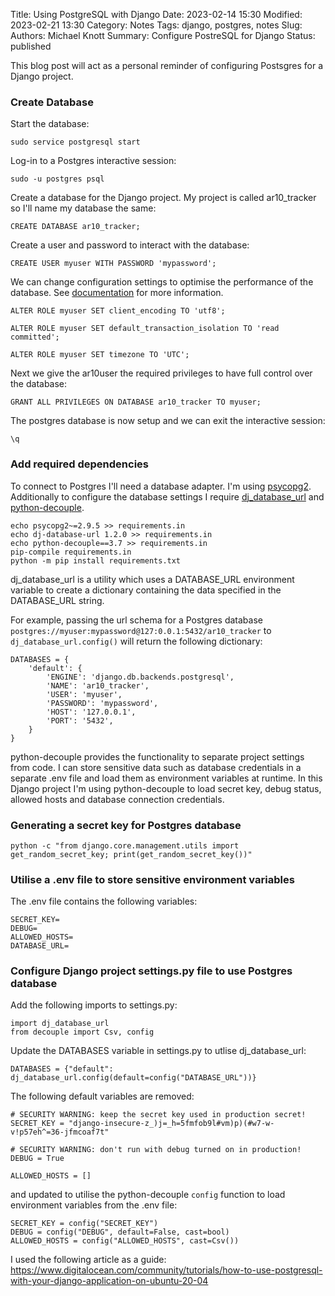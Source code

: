 Title: Using PostgreSQL with Django
Date: 2023-02-14 15:30
Modified: 2023-02-21 13:30
Category: Notes
Tags: django, postgres, notes
Slug:
Authors: Michael Knott
Summary: Configure PostreSQL for Django
Status: published

This blog post will act as a personal reminder of configuring Postsgres for a Django project.

### Create Database

Start the database:

`sudo service postgresql start`

Log-in to a Postgres interactive session:

`sudo -u postgres psql`

Create a database for the Django project. My project is called ar10_tracker so I'll name my database the same:

`CREATE DATABASE ar10_tracker;`

Create a user and password to interact with the database:

`CREATE USER myuser WITH PASSWORD 'mypassword';`

We can change configuration settings to optimise the performance of the database. See [documentation](https://docs.djangoproject.com/en/4.1/ref/databases/#optimizing-postgresql-s-configuration) for more information.

`ALTER ROLE myuser SET client_encoding TO 'utf8';`

`ALTER ROLE myuser SET default_transaction_isolation TO 'read committed';`

`ALTER ROLE myuser SET timezone TO 'UTC';`

Next we give the ar10user the required privileges to have full control over the database:

`GRANT ALL PRIVILEGES ON DATABASE ar10_tracker TO myuser;`

The postgres database is now setup and we can exit the interactive session:

`\q`


### Add required dependencies

To connect to Postgres I'll need a database adapter. I'm using [psycopg2](https://pypi.org/project/psycopg2/). Additionally to configure the database settings I require [dj_database_url](https://pypi.org/project/dj-database-url/) and [python-decouple](https://pypi.org/project/python-decouple/).

```
echo psycopg2~=2.9.5 >> requirements.in
echo dj-database-url 1.2.0 >> requirements.in
echo python-decouple==3.7 >> requirements.in
pip-compile requirements.in
python -m pip install requirements.txt
```

dj_database_url is a utility which uses a DATABASE_URL environment variable to create a dictionary containing the data specified in the DATABASE_URL string.

For example, passing the url schema for a Postgres database `postgres://myuser:mypassword@127:0.0.1:5432/ar10_tracker` to `dj_database_url.config()` will return the following dictionary:

```
DATABASES = {
    'default': {
        'ENGINE': 'django.db.backends.postgresql',
        'NAME': 'ar10_tracker',
        'USER': 'myuser',
        'PASSWORD': 'mypassword',
        'HOST': '127.0.0.1',
        'PORT': '5432',
    }
}
```

python-decouple provides the functionality to separate project settings from code. I can store sensitive data such as database credentials in a separate .env file and load them as environment variables at runtime. In this Django project I'm using python-decouple to load secret key, debug status, allowed hosts and database connection credentials.

### Generating a secret key for Postgres database

`python -c "from django.core.management.utils import get_random_secret_key; print(get_random_secret_key())"`

### Utilise a .env file to store sensitive environment variables

The .env file contains the following variables:

```
SECRET_KEY=
DEBUG=
ALLOWED_HOSTS=
DATABASE_URL=
```

### Configure Django project settings.py file to use Postgres database

Add the following imports to settings.py:

```
import dj_database_url
from decouple import Csv, config
```

Update the DATABASES variable in settings.py to utlise dj_database_url:

`DATABASES = {"default": dj_database_url.config(default=config("DATABASE_URL"))}`


The following default variables are removed:

```
# SECURITY WARNING: keep the secret key used in production secret!
SECRET_KEY = "django-insecure-z_)j=_h=5fmfob9l#vm)p)(#w7-w-v!p57eh^=36-jfmcoaf7t"

# SECURITY WARNING: don't run with debug turned on in production!
DEBUG = True

ALLOWED_HOSTS = []
```

and updated to utilise the python-decouple `config` function to load environment variables from the .env file:

```
SECRET_KEY = config("SECRET_KEY")
DEBUG = config("DEBUG", default=False, cast=bool)
ALLOWED_HOSTS = config("ALLOWED_HOSTS", cast=Csv())
```



I used the following article as a guide:
<https://www.digitalocean.com/community/tutorials/how-to-use-postgresql-with-your-django-application-on-ubuntu-20-04>